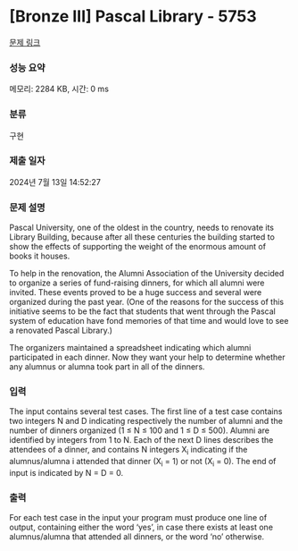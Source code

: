 # [Bronze III] Pascal Library - 5753 

[문제 링크](https://www.acmicpc.net/problem/5753) 

### 성능 요약

메모리: 2284 KB, 시간: 0 ms

### 분류

구현

### 제출 일자

2024년 7월 13일 14:52:27

### 문제 설명

<p>Pascal University, one of the oldest in the country, needs to renovate its Library Building, because after all these centuries the building started to show the effects of supporting the weight of the enormous amount of books it houses.</p>

<p>To help in the renovation, the Alumni Association of the University decided to organize a series of fund-raising dinners, for which all alumni were invited. These events proved to be a huge success and several were organized during the past year. (One of the reasons for the success of this initiative seems to be the fact that students that went through the Pascal system of education have fond memories of that time and would love to see a renovated Pascal Library.)</p>

<p>The organizers maintained a spreadsheet indicating which alumni participated in each dinner. Now they want your help to determine whether any alumnus or alumna took part in all of the dinners.</p>

### 입력 

 <p>The input contains several test cases. The first line of a test case contains two integers N and D indicating respectively the number of alumni and the number of dinners organized (1 ≤ N ≤ 100 and 1 ≤ D ≤ 500). Alumni are identified by integers from 1 to N. Each of the next D lines describes the attendees of a dinner, and contains N integers X<sub>i</sub> indicating if the alumnus/alumna i attended that dinner (X<sub>i</sub> = 1) or not (X<sub>i</sub> = 0). The end of input is indicated by N = D = 0.</p>

### 출력 

 <p>For each test case in the input your program must produce one line of output, containing either the word ‘yes’, in case there exists at least one alumnus/alumna that attended all dinners, or the word ‘no’ otherwise.</p>


